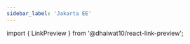 ```yaml
---
sidebar_label: 'Jakarta EE'
---
```


import { LinkPreview } from '@dhaiwat10/react-link-preview';




<LinkPreview url='https://jakarta.ee' width='400px' />

